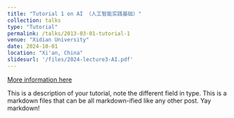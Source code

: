 ```yaml
---
title: "Tutorial 1 on AI （人工智能实践基础）"
collection: talks
type: "Tutorial"
permalink: /talks/2013-03-01-tutorial-1
venue: "Xidian University"
date: 2024-10-01
location: "Xi'an, China"
slidesurl: '/files/2024-lecture3-AI.pdf'
---
```


[More information here](http://exampleurl.com)

This is a description of your tutorial, note the different field in type. This is a markdown files that can be all markdown-ified like any other post. Yay markdown!
